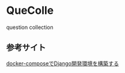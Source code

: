 # QueColle
question collection

## 参考サイト
[docker-composeでDjango開発環境を構築する
](https://zenn.dev/dsonoda/articles/dbe14ca8af617ed85b1f#docker-compose%E3%82%92%E5%AE%9F%E8%A1%8C%E3%81%97%E3%81%A6%E3%82%B7%E3%82%B9%E3%83%86%E3%83%A0%E3%82%92%E8%B5%B7%E5%8B%95%E3%80%81%E3%82%A2%E3%83%83%E3%83%97%E3%83%AD%E3%83%BC%E3%83%89%E3%83%95%E3%82%A1%E3%82%A4%E3%83%AB%E3%81%AE%E6%B0%B8%E7%B6%9A%E5%8C%96%E3%82%92%E7%A2%BA%E8%AA%8D)
